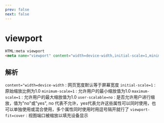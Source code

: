 ```yaml
---
prev: false
next: false
---
```


# viewport

```html
HTML:meta viewport 
<meta name="viewport" content="width=device-width,initial-scale=1,minimum-scale=1,maximum-scale=1,user-scalable=no,viewport-fit=cover">
```

## 解析

`content="width=device-width` : 网页宽度默认等于屏幕宽度
`initial-scale=1` : 原始缩放比例为1.0
`minimum-scale=1` : 允许用户的最小缩放值为1.0
`maximum-scale=1` : 允许用户的最大缩放值为1.0
`user-scalable=no` : 是否允许用户进行缩放，值为"no"或"yes", no 代表不允许，yes代表允许这些属性可以同时使用，也可以单独使用或混合使用，多个属性同时使用时用逗号隔开就行了
`viewport-fit=cover` : 视图端口被缩放以填充设备显示
